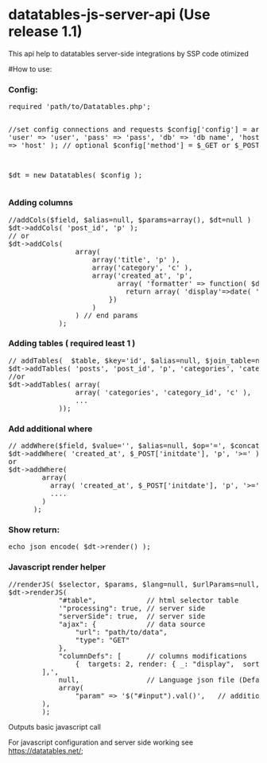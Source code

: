 # datatables-js-server-api (Use release 1.1)
This api help to datatables server-side integrations by SSP code otimized

#How to use:
<h3>Config:</h3>
<pre>
required 'path/to/Datatables.php';

//set config connections and requests
$config['config'] = array(
                'user' => 'user',
                'pass' => 'pass',
                'db'   => 'db name',
                'host' => 'host'
            ); 
// optional
$config['method'] = $_GET or $_POST; 

$dt = new Datatables( $config );
</pre>

<h3>Adding columns</h3>         
<pre>
//addCols($field, $alias=null, $params=array(), $dt=null ) 
$dt->addCols( 'post_id', 'p' );
// or
$dt->addCols( 
				array( 
					array('title', 'p' ),
					array('category', 'c' ),
					array('created_at', 'p', 
					      array( 'formatter' => function( $d, $row ) {
            				return array( 'display'=>date( 'd/m/Y', strtotime($d) ), 'timestamp'=>$d ); // output formated
        				})
					)
				) // end params
			);
</pre>

<h3>Adding tables ( required least 1 )</h3>
<pre>
// addTables(  $table, $key='id', $alias=null, $join_table=null, $fk=null, $join_type=''  )
$dt->addTables( 'posts', 'post_id', 'p', 'categories', 'category_id', 'LEFT');
//or
$dt->addTables( array(
				array( 'categories', 'category_id', 'c' ),
				...
			));
</pre>

<h3>Add additional where </h3>
<pre>
// addWhere($field, $value='', $alias=null, $op='=', $concat='and' )
$dt->addWhere( 'created_at', $_POST['initdate'], 'p', '>=' );
or 
$dt->addWhere( 
        array(
          array( 'created_at', $_POST['initdate'], 'p', '>='),
          ....
        )
      );
</pre>

<h3>Show return:</h3>
<pre>
echo json_encode( $dt->render() );
</pre>

<h3>Javascript render helper</h3>
<pre>
//renderJS( $selector, $params, $lang=null, $urlParams=null, $inst='table' )
$dt->renderJS(
			"#table",            // html selector table   
			'"processing": true, // server side
			"serverSide": true,  // server side
			"ajax": {            // data source
				"url": "path/to/data",
				"type": "GET"
			},
			"columnDefs": [      // columns modifications
	            {  targets: 2, render: { _: "display",  sort: "timestamp"  }  	}, //get date formated
	    ],',
			null,                // Language json file (Default portuguese-br) | see doc https://datatables.net/plug-ins/i18n/
			array( 
				"param" => '$("#input").val()',   // additional url parameters to filter data source
	    ),
		);
</pre>
Outputs basic javascript call 

For javascript configuration and server side working see https://datatables.net/;
